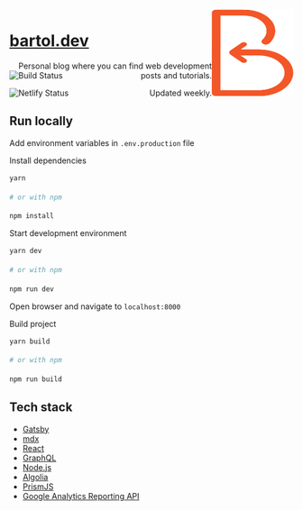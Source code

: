 <a href="https://bartol.dev">
  <img alt="Bartol's logo" src="./static/logo.svg" align="right" width="145" height="155" />
</a>

<!-- # [bartol.dev](https://bartol.dev) [![Netlify Status](https://api.netlify.com/api/v1/badges/f87ba513-159f-4d19-81a3-1dd06e9ec817/deploy-status)](https://app.netlify.com/sites/bartol/deploys) [![Build Status](https://travis-ci.com/bartold3ak/bartol.dev.svg?branch=master)](https://travis-ci.com/bartold3ak/bartol.dev) -->

# [bartol.dev](https://bartol.dev)

<p align='right'>Personal blog where you can find web development posts and tutorials.
<a href="https://travis-ci.com/bartold3ak/bartol.dev">
  <img align="left" src="https://travis-ci.com/bartold3ak/bartol.dev.svg?branch=master" alt="Build Status">
</a>
</p>
<p align='right'>Updated weekly.
<a href="https://app.netlify.com/sites/bartol/deploys">
  <img align="left" src="https://api.netlify.com/api/v1/badges/f87ba513-159f-4d19-81a3-1dd06e9ec817/deploy-status" alt="Netlify Status">
</a>

</p>

## Run locally

Add environment variables in `.env.production` file

Install dependencies

```bash
yarn

# or with npm

npm install
```

Start development environment

```bash
yarn dev

# or with npm

npm run dev
```

Open browser and navigate to `localhost:8000`

Build project

```bash
yarn build

# or with npm

npm run build
```

## Tech stack

- [Gatsby](https://www.gatsbyjs.org)
- [mdx](https://mdxjs.com/)
- [React](https://reactjs.org/)
- [GraphQL](https://graphql.org/)
- [Node.js](https://nodejs.org/en/)
- [Algolia](https://www.algolia.com)
- [PrismJS](https://prismjs.com/)
- [Google Analytics Reporting API](https://developers.google.com/analytics/devguides/reporting/core/v3/)
